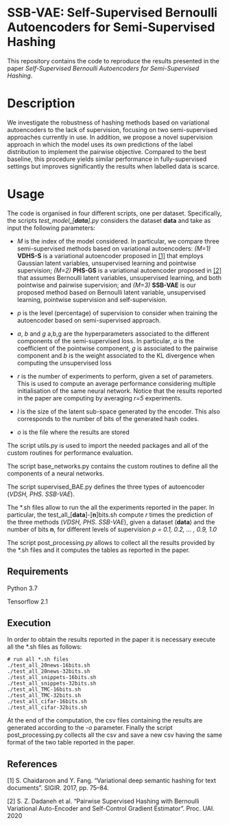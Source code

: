 # SSB-VAE: Self-Supervised Bernoulli Autoencoders for Semi-Supervised Hashing

This repository contains the code to reproduce the results presented in the paper 
*Self-Supervised Bernoulli Autoencoders for Semi-Supervised Hashing*.

# Description

We investigate the robustness of hashing methods based on variational autoencoders 
to the lack of supervision, focusing on two semi-supervised approaches currently in use. 
In addition, we propose a novel supervision approach in which the model uses 
its own predictions of the label distribution to implement the pairwise objective. Compared to the best 
baseline, this procedure yields similar performance in 
fully-supervised settings but improves significantly the results when labelled data is scarce.



# Usage

The code is organised in four different scripts, one per dataset. 
Specifically, the scripts *test_model_[**data**].py* considers the dataset **data** and take as input 
the following parameters:


- *M* is the index of the model considered. In particular, we compare three semi-supervised
 methods based on variational autoencoders: *(M=1)* **VDHS-S** is a variational autoencoder 
 proposed in [[1]](#1) that employs Gaussian latent variables, unsupervised learning and pointwise supervision; 
 *(M=2)* **PHS-GS** is a variational autoencoder proposed in [[2]](#2) that assumes Bernoulli latent variables, 
 unsupervised learning, and both pointwise and pairwise supervision; 
 and *(M=3)* **SSB-VAE** is our proposed method based on Bernoulli latent variable, unsupervised learning, pointwise 
 supervision and self-supervision.

- *p* is the level (percentage) of supervision to consider when training the autoencoder based on semi-supervised approach.
- *a*, *b* and *g* a,b,g are the hyperparameters associated to the different components of the semi-supervised
 loss. In particular, *a* is the coefficient of the pointwise component, *g* is associated to the pairwise component 
 and *b* is the weight associated to the KL divergence when computing the unsupervised loss
- *r* is the number of experiments to perform, given a set of parameters. This is used to compute an average performance
considering multiple initialisation of the same neural network. Notice that the results reported in the paper are 
computing by averaging *r=5* experiments.
- *l* is the size of the latent sub-space generated by the encoder. This also corresponds to the number of bits of 
the generated hash codes.
- *o* is the file where the results are stored

The script utils.py is used to import the needed packages and all of the custom routines for performance evaluation.

The script base_networks.py contains the custom routines to define all the components of a neural networks.

The script supervised_BAE.py defines the three types of autoencoder (*VDSH, PHS. SSB-VAE*).

The *.sh files allow to run the all the experiments reported in the paper. In particular, 
 the test_all_[**data**]-[**n**]bits.sh compute *r* times the prediction of the three methods (*VDSH, PHS. SSB-VAE*), 
 given a dataset (**data**) and the number of bits **n**, for different levels of supervision *p = 0.1, 0.2, ... , 0.9, 1.0*

The script post_processing.py allows to collect all the results provided by the *.sh files and it computes the
 tables as reported in the paper.


## Requirements

Python 3.7

Tensorflow 2.1

## Execution

In order to obtain the results reported in the paper it is necessary execute all the *.sh files as follows:  
  ```
# run all *.sh files
./test_all_20news-16bits.sh
./test_all_20news-32bits.sh
./test_all_snippets-16bits.sh
./test_all_snippets-32bits.sh
./test_all_TMC-16bits.sh
./test_all_TMC-32bits.sh
./test_all_cifar-16bits.sh
./test_all_cifar-32bits.sh

```

At the end of the computation, the csv files containing the results are generated according to the *-o*
parameter. Finally the script post_processing.py collects all the csv and save a new csv having the same format 
 of the two table reported in the paper.

## References
<a id="1">[1]</a> 
 S. Chaidaroon and Y. Fang. “Variational deep semantic hashing for text documents”. SIGIR. 2017, pp. 75–84. 

<a id="1">[2]</a>  S. Z. Dadaneh et al. “Pairwise Supervised Hashing with Bernoulli Variational Auto-Encoder and Self-Control Gradient Estimator”. Proc. UAI. 2020